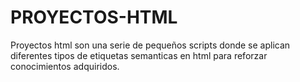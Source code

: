 # PROYECTOS-HTML

Proyectos html son una serie de pequeños scripts donde se aplican diferentes tipos de etiquetas semanticas en html para reforzar conocimientos adquiridos.
